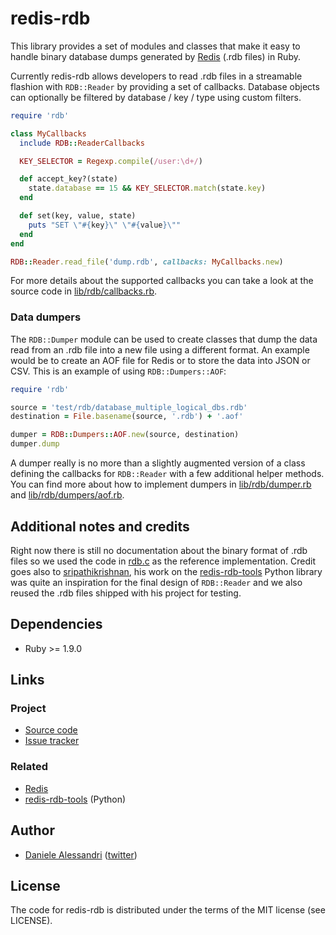 # redis-rdb #

This library provides a set of modules and classes that make it easy to handle binary
database dumps generated by [Redis](http://redis.io) (.rdb files) in Ruby.

Currently redis-rdb allows developers to read .rdb files in a streamable flashion
with `RDB::Reader` by providing a set of callbacks. Database objects can optionally
be filtered by database / key / type using custom filters.

```ruby
require 'rdb'

class MyCallbacks
  include RDB::ReaderCallbacks

  KEY_SELECTOR = Regexp.compile(/user:\d+/)

  def accept_key?(state)
    state.database == 15 && KEY_SELECTOR.match(state.key)
  end

  def set(key, value, state)
    puts "SET \"#{key}\" \"#{value}\""
  end
end

RDB::Reader.read_file('dump.rdb', callbacks: MyCallbacks.new)
```

For more details about the supported callbacks you can take a look at the source code in
[lib/rdb/callbacks.rb](https://github.com/nrk/redis-rdb/blob/master/lib/rdb/callbacks.rb).

### Data dumpers ###

The `RDB::Dumper` module can be used to create classes that dump the data read from an .rdb file
into a new file using a different format. An example would be to create an AOF file for Redis or
to store the data into JSON or CSV. This is an example of using `RDB::Dumpers::AOF`:

```ruby
require 'rdb'

source = 'test/rdb/database_multiple_logical_dbs.rdb'
destination = File.basename(source, '.rdb') + '.aof'

dumper = RDB::Dumpers::AOF.new(source, destination)
dumper.dump
```

A dumper really is no more than a slightly augmented version of a class defining the callbacks
for `RDB::Reader` with a few additional helper methods. You can find more about how to implement
dumpers in [lib/rdb/dumper.rb](https://github.com/nrk/redis-rdb/blob/master/lib/rdb/dumper.rb)
and [lib/rdb/dumpers/aof.rb](https://github.com/nrk/redis-rdb/blob/master/lib/rdb/dumpers/aof.rb).

## Additional notes and credits ##

Right now there is still no documentation about the binary format of .rdb files so we used
the code in [rdb.c](https://github.com/antirez/redis/blob/unstable/src/rdb.c) as the reference
implementation. Credit goes also to [sripathikrishnan](https://github.com/sripathikrishnan),
his work on the [redis-rdb-tools](https://github.com/sripathikrishnan/redis-rdb-tools) Python
library was quite an inspiration for the final design of `RDB::Reader` and we also reused the
.rdb files shipped with his project for testing.

## Dependencies ##
- Ruby >= 1.9.0

## Links ##

### Project ###
- [Source code](https://github.com/nrk/redis-rdb/)
- [Issue tracker](https://github.com/nrk/redis-rdb/issues)

### Related ###
- [Redis](http://redis.io/)
- [redis-rdb-tools](https://github.com/sripathikrishnan/redis-rdb-tools) (Python)

## Author ##

- [Daniele Alessandri](mailto:suppakilla@gmail.com) ([twitter](http://twitter.com/JoL1hAHN))

## License ##

The code for redis-rdb is distributed under the terms of the MIT license (see LICENSE).
